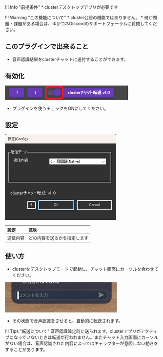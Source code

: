 !!! Info "前提条件"
    * clusterデスクトップアプリが必要です

!!! Warning "この機能について"
    * cluster公認の機能ではありません。
    * 何か問題・課題がある場合は、ゆかコネDiscordのサポートフォーラムに質問してください。

## このプラグインで出来ること

* 音声認識結果をclusterチャットに送付することができます。

## 有効化

![ws](images/plugin_clustertransfer_p1.png)

* プラグインを使うチェックをONにしてください。

## 設定

![ws](images/plugin_clustertransfer_p2.png)

|設定|意味|
|:--|:---|
|送信内容|どの内容を送るかを指定します||

## 使い方

* clusterをデスクトップモードで起動し、チャット画面にカーソルを合わせてください。

![ws](images/plugin_clustertransfer_p3.png)

* その状態で音声認識をさせると、自動的に転送されます。

!!! Tips "転送について"
    音声認識確定時に送られます。clusterアプリがアクティブになっていないときは転送が行われません。またチャット入力画面にカーソルがない場合は、音声認識された内容によってはキャラクターが意図しない動きをすることがあります。






